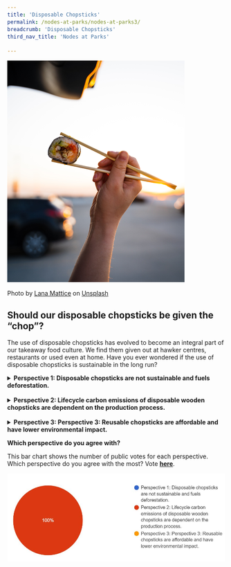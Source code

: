 ```yaml
---
title: 'Disposable Chopsticks'
permalink: /nodes-at-parks/nodes-at-parks3/
breadcrumb: 'Disposable Chopsticks'
third_nav_title: 'Nodes at Parks'

---
```


<img src="../images/nodes-at-parks-07-min.jpg" style="zoom:50%;" />

Photo by [Lana Mattice](https://unsplash.com/es/@lanamattice?utm_source=unsplash&utm_medium=referral&utm_content=creditCopyText) on [Unsplash](https://unsplash.com/s/photos/chopsticks?utm_source=unsplash&utm_medium=referral&utm_content=creditCopyText)



## **Should our disposable chopsticks be given the “chop”?**

The use of disposable chopsticks has evolved to become an integral part of our takeaway food culture. We find them given out at hawker centres, restaurants or used even at home. Have you ever wondered if the use of disposable chopsticks is sustainable in the long run? 

<details><summary><b>Perspective 1: Disposable chopsticks are not sustainable and fuels deforestation.</b></summary>
    <p>Demand for disposable chopsticks in food delivery is responsible for an annual production of 57-80 billion pairs of disposable chopsticks in China alone. This contributes to the deforestation problem in China, where only an estimated 3.34 % of forests remain intact.</p>
    <p>Efforts to wash or recycle disposable wood chopsticks face operational and logistic challenges for companies.</p>
<p><a href="https://thediplomat.com/2019/05/cutting-chopsticks-from-chinas-food-delivery-waste/">https://thediplomat.com/2019/05/cutting-chopsticks-from-chinas-food-delivery-waste/</a>
    </p>
<p>
    <a href="https://www.prunderground.com/why-disposable-chopsticks-are-difficult-to-recycle-source-bestchopsticks-com/00161795/ ">https://www.prunderground.com/why-disposable-chopsticks-are-difficult-to-recycle-source-bestchopsticks-com/00161795/</a>
</p>
</details>
<br>


<details><summary><b>Perspective 2: Lifecycle carbon emissions of disposable wooden chopsticks are dependent on the production process.</b></summary>
    <p>The carbon emissions from the production of disposable wooden chopsticks are dependant on the manufacturing process as well, such as transport emissions and source of lumber. </p>
    <p>In 2021, Japan’s use and import of disposable chopsticks reduced to just over half of the peak usage in mid-2000s. The factors that attribute to the decline include using reusable chopsticks, increased concerns about damaging the environment and the pandemic restrictions in dining out.</p>
<p><a href="https://www.asahi.com/ajw/articles/14549212 ">https://www.asahi.com/ajw/articles/14549212 </a>
    </p>
<p>
    <a href="https://sustainenvironres.biomedcentral.com/articles/10.1186/s42834-021-00101-y">https://sustainenvironres.biomedcentral.com/articles/10.1186/s42834-021-00101-y</a>
</p>
</details>
<br>


<details><summary><b>Perspective 3: Perspective 3: Reusable chopsticks are affordable and have lower environmental impact.</b></summary>
    <p>Metal or bamboo chopsticks can be an affordable and sustainable alternative to disposable chopsticks.</p>
    <p>The ubiquitous Korean flat metal chopsticks can be made from cheaper materials such as stainless steel making it accessible for many. Its design requires fewer steps and raw materials than traditional rounded design. Additionally, it is much easier to clean than wooden or plastic chopsticks, making it easy to reuse.</p>
<p><a href="https://chopsticksaroundtheworld.com/why-are-korean-chopsticks-metal/">https://chopsticksaroundtheworld.com/why-are-korean-chopsticks-metal/ </a>
    </p>
<p>
    <a href="https://www.ecoandbeyond.co/articles/is-bamboo-sustainable/ ">https://www.ecoandbeyond.co/articles/is-bamboo-sustainable/ </a>
</p>
</details>


**Which perspective do you agree with?**

This bar chart shows the number of public votes for each perspective. Which perspective do you agree with the most? Vote **[here](https://forms.gle/EJJZ6C6UUjjeCbDc7)**.

![](../images/nodes-at-parks-poll2.JPG)